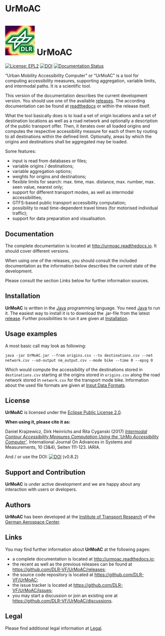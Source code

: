 # UrMoAC

# ![logo.png](https://raw.githubusercontent.com/DLR-VF/UrMoAC/master/logo.png) UrMoAC
[![License: EPL2](https://img.shields.io/badge/license-EPL2-green)](https://github.com/DLR-VF/UrMoAC/blob/master/LICENSE.md)
[![DOI](https://img.shields.io/badge/doi-10.5281%2Fzenodo.13234335-blue)](https://doi.org/10.5281/zenodo.13234335)
[![Documentation Status](https://readthedocs.org/projects/urmoac/badge/?version=latest)](https://urmoac.readthedocs.io/en/latest/?badge=latest)

&ldquo;Urban Mobility Accessibility Computer&rdquo; or &ldquo;UrMoAC&rdquo; is a tool for computing accessibility measures, supporting aggregation, variable limits, and intermodal paths. It is a scientific tool.

This version of the documentation describes the current development version. You should use one of the available [releases](https://github.com/DLR-VF/UrMoAC/releases). The according documentation can be found at [readthedocs](http://urmoac.readthedocs.io) or within the release itself.

What the tool basically does is to load a set of origin locations and a set of destination locations as well as a road network and optionally a description of the public transport offer. Then, it iterates over all loaded origins and computes the respective accessibility measure for each of them by routing to all destinations within the defined limit. Optionally, areas by which the origins and destinations shall be aggregated may be loaded.

Some features:

* input is read from databases or files;
* variable origins / destinations;
* variable aggregation options;
* weights for origins and destinations;
* flexible limits for search: max. time, max. distance, max. number, max. seen value, nearest only;
* support for different transport modes, as well as intermodal accessibilities;
* GTFS-based public transport accessibility computation;
* possibility to read time-dependent travel times (for motorised individual traffic);
* support for data preparation and visualisation.

## Documentation

The complete documentation is located at <http://urmoac.readthedocs.io>. It should cover different versions.

When using one of the releases, you should consult the included documentation as the information below describes the current state of the development.

Please consult the section *Links* below for further information sources.

## Installation

**UrMoAC** is written in the [Java](https://www.java.com/) programming language. You need [Java](https://www.java.com/) to run it. The easiest way to install it is to download the .jar-file from the latest [release](https://github.com/DLR-VF/UrMoAC/releases). Further possibilities to run it are given at [Installation](https://github.com/DLR-VF/UrMoAC/blob/master/docs/mkdocs/Installation.md).

## Usage examples

A most basic call may look as following:

```console
java -jar UrMoAC.jar --from origins.csv --to destinations.csv --net network.csv --od-output nm_output.csv --mode bike --time 0 --epsg 0
```

Which would compute the accessibility of the destinations stored in ```destinations.csv``` starting at the origins stored in ```origins.csv``` along the road network stored in ```network.csv``` for the transport mode bike. Information about the used file formats are given at [Input Data Formats](https://github.com/DLR-VF/UrMoAC/blob/master/docs/mkdocs/InputDataFormats.md).

## License

**UrMoAC** is licensed under the [Eclipse Public License 2.0](LICENSE.md).

**When using it, please cite it as:**

Daniel Krajzewicz, Dirk Heinrichs and Rita Cyganski (2017) [_Intermodal Contour Accessibility Measures Computation Using the 'UrMo Accessibility Computer'_](https://elib.dlr.de/118235/). International Journal On Advances in Systems and Measurements, 10 (3&4), Seiten 111-123. IARIA.

And / or use the DOI: [![DOI](https://img.shields.io/badge/doi-10.5281%2Fzenodo.13234335-blue)](https://doi.org/10.5281/zenodo.13234335) (v0.8.2)

## Support and Contribution

**UrMoAC** is under active development and we are happy about any interaction with users or dvelopers.

## Authors

**UrMoAC** has been developed at the [Institute of Transport Research](http://www.dlr.de/vf) of the [German Aerospace Center](http://www.dlr.de).

## Links

You may find further information about **UrMoAC** at the following pages:
* a complete documentation is located at <http://urmoac.readthedocs.io>;
* the recent as well as the previous releases can be found at <https://github.com/DLR-VF/UrMoAC/releases>;
* the source code repository is located at <https://github.com/DLR-VF/UrMoAC>;
* the issue tracker is located at <https://github.com/DLR-VF/UrMoAC/issues>;
* you may start a discussion or join an existing one at <https://github.com/DLR-VF/UrMoAC/discussions>.

## Legal

Please find additional legal information at [Legal](https://github.com/DLR-VF/UrMoAC/blob/master/docs/mkdocs/Legal.md).
